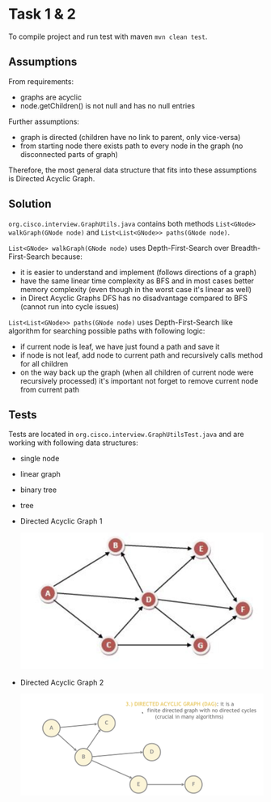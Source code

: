 # Task 1 & 2

To compile project and run test with maven `mvn clean test`.

## Assumptions
From requirements:
- graphs are acyclic
- node.getChildren() is not null and has no null entries

Further assumptions:
- graph is directed (children have no link to parent, only vice-versa)
- from starting node there exists path to every node in the graph (no disconnected parts of graph)

Therefore, the most general data structure that fits into these assumptions is Directed Acyclic Graph.

## Solution
`org.cisco.interview.GraphUtils.java` contains both methods `List<GNode> walkGraph(GNode node)` and `List<List<GNode>> paths(GNode node)`.

`List<GNode> walkGraph(GNode node)` uses Depth-First-Search over Breadth-First-Search because:
- it is easier to understand and implement (follows directions of a graph)
- have the same linear time complexity as BFS and in most cases better memory complexity (even though in the worst case it's linear as well)
- in Direct Acyclic Graphs DFS has no disadvantage compared to BFS (cannot run into cycle issues)

`List<List<GNode>> paths(GNode node)` uses Depth-First-Search like algorithm for searching possible paths with following logic:
- if current node is leaf, we have just found a path and save it
- if node is not leaf, add node to current path and recursively calls method for all children
- on the way back up the graph (when all children of current node were recursively processed) it's important not forget to remove current node from current path

## Tests
Tests are located in `org.cisco.interview.GraphUtilsTest.java` and are working with following data structures:
- single node
- linear graph
- binary tree
- tree
- Directed Acyclic Graph 1

  ![My Image](./docs/dag1.png)

- Directed Acyclic Graph 2

  ![My Image](./docs/dag2.png)